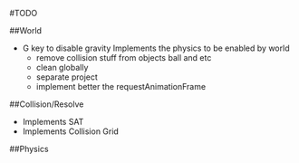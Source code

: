 #TODO

##World
- G key to disable gravity
    Implements the physics to be enabled by world
    - remove collision stuff from objects ball and etc
    - clean globally
    - separate project
    - implement better the requestAnimationFrame


##Collision/Resolve
- Implements SAT
- Implements Collision Grid

##Physics


